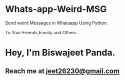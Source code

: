 # Whats-app-Weird-MSG
Send weird Messages in Whatsapp Using Python.

To Your Friends,Family and Others.

# Hey, I'm Biswajeet Panda.

## Reach me at jeet26230@gmail.com

